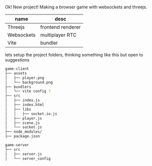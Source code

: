 

Ok! New project! Making a browser game with websockets and threejs.

| name       | desc              |
| ---------- | ----------------- |
| Threejs    | frontend renderer |
| Websockets | multiplayer RTC   |
| Vite       | bundler           |

lets setup the project folders, thinking something like this but open to suggestions

```sh
game-client
├── assets
│   ├── player.png
│   └── background.png
├── bundlers
│   └── vite config ?
├── src
│   ├── index.js
│   ├── index.html
│   ├── libs
│   │   ├── socket.io.js
│   ├── player.js
│   ├── scene.js
│   └── socket.js
├── node_modules/
├── package.json

game-server
├── src
│   ├── server.js
│   └── server_config

```

